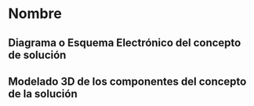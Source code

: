 # Nombre

## Diagrama o Esquema Electrónico del concepto de solución



## Modelado 3D de los componentes del concepto de la solución


